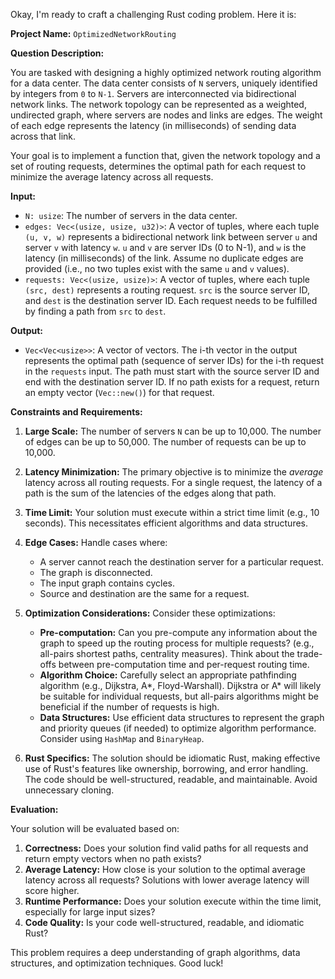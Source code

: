 Okay, I'm ready to craft a challenging Rust coding problem. Here it is:

**Project Name:** `OptimizedNetworkRouting`

**Question Description:**

You are tasked with designing a highly optimized network routing algorithm for a data center. The data center consists of `N` servers, uniquely identified by integers from `0` to `N-1`.  Servers are interconnected via bidirectional network links. The network topology can be represented as a weighted, undirected graph, where servers are nodes and links are edges. The weight of each edge represents the latency (in milliseconds) of sending data across that link.

Your goal is to implement a function that, given the network topology and a set of routing requests, determines the optimal path for each request to minimize the average latency across all requests.

**Input:**

*   `N: usize`: The number of servers in the data center.
*   `edges: Vec<(usize, usize, u32)>`: A vector of tuples, where each tuple `(u, v, w)` represents a bidirectional network link between server `u` and server `v` with latency `w`.  `u` and `v` are server IDs (0 to N-1), and `w` is the latency (in milliseconds) of the link.  Assume no duplicate edges are provided (i.e., no two tuples exist with the same `u` and `v` values).
*   `requests: Vec<(usize, usize)>`: A vector of tuples, where each tuple `(src, dest)` represents a routing request. `src` is the source server ID, and `dest` is the destination server ID.  Each request needs to be fulfilled by finding a path from `src` to `dest`.

**Output:**

*   `Vec<Vec<usize>>`: A vector of vectors.  The i-th vector in the output represents the optimal path (sequence of server IDs) for the i-th request in the `requests` input.  The path must start with the source server ID and end with the destination server ID. If no path exists for a request, return an empty vector (`Vec::new()`) for that request.

**Constraints and Requirements:**

1.  **Large Scale:** The number of servers `N` can be up to 10,000. The number of edges can be up to 50,000. The number of requests can be up to 10,000.
2.  **Latency Minimization:** The primary objective is to minimize the *average* latency across all routing requests. For a single request, the latency of a path is the sum of the latencies of the edges along that path.
3.  **Time Limit:** Your solution must execute within a strict time limit (e.g., 10 seconds). This necessitates efficient algorithms and data structures.
4.  **Edge Cases:** Handle cases where:
    *   A server cannot reach the destination server for a particular request.
    *   The graph is disconnected.
    *   The input graph contains cycles.
    *   Source and destination are the same for a request.

5.  **Optimization Considerations:** Consider these optimizations:
    *   **Pre-computation:**  Can you pre-compute any information about the graph to speed up the routing process for multiple requests? (e.g., all-pairs shortest paths, centrality measures).  Think about the trade-offs between pre-computation time and per-request routing time.
    *   **Algorithm Choice:**  Carefully select an appropriate pathfinding algorithm (e.g., Dijkstra, A*, Floyd-Warshall).  Dijkstra or A* will likely be suitable for individual requests, but all-pairs algorithms might be beneficial if the number of requests is high.
    *   **Data Structures:** Use efficient data structures to represent the graph and priority queues (if needed) to optimize algorithm performance.  Consider using `HashMap` and `BinaryHeap`.
6.  **Rust Specifics:** The solution should be idiomatic Rust, making effective use of Rust's features like ownership, borrowing, and error handling. The code should be well-structured, readable, and maintainable. Avoid unnecessary cloning.

**Evaluation:**

Your solution will be evaluated based on:

1.  **Correctness:** Does your solution find valid paths for all requests and return empty vectors when no path exists?
2.  **Average Latency:** How close is your solution to the optimal average latency across all requests?  Solutions with lower average latency will score higher.
3.  **Runtime Performance:** Does your solution execute within the time limit, especially for large input sizes?
4.  **Code Quality:** Is your code well-structured, readable, and idiomatic Rust?

This problem requires a deep understanding of graph algorithms, data structures, and optimization techniques. Good luck!
